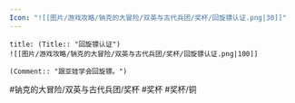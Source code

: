 ```yaml
---
Icon: "![[图片/游戏攻略/钠克的大冒险/双英与古代兵团/奖杯/回旋镖认证.png|30]]"
---
```

```ad-common-bronze-trophy
title: (Title:: "回旋镖认证")
![[图片/游戏攻略/钠克的大冒险/双英与古代兵团/奖杯/回旋镖认证.png|100]]

(Comment:: "跟亚娃学会回旋镖。")
```

#钠克的大冒险/双英与古代兵团/奖杯 #奖杯 #奖杯/铜
